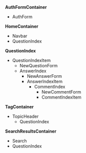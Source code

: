 **AuthFormContainer**
  - AuthForm

**HomeContainer**
  - Navbar
  - QuestionIndex

<!-- **Navbar**
  - Links
    + LogoutButton
    + ReadButton
    + AnswerButton
  - Search
  - Logo -->

**QuestionIndex**
  - QuestionIndexItem
    + NewQuestionForm
    + AnswerIndex
      * NewAnswerForm
      * AnswerIndexItem
        - CommentIndex
          + NewCommentForm
          + CommentIndexItem

<!-- **NewQuestionForm**
  - TitleInput
  - BodyTextArea
  - SubmitButton

**NewAnswerForm**
  - BodyTextArea
  - SubmitButton -->

**TagContainer**
  - TopicHeader
    + QuestionIndex

**SearchResultsContainer**
  - Search
  - QuestionIndex

